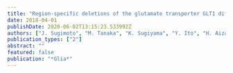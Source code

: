 ```yaml
---
title: "Region-specific deletions of the glutamate transporter GLT1 differentially affect seizure activity and neurodegeneration in mice"
date: 2018-04-01
publishDate: 2020-06-02T13:15:23.533992Z
authors: ["J. Sugimoto", "M. Tanaka", "K. Sugiyama", "Y. Ito", "H. Aizawa", "M. Soma", "T. Shimizu", "A. Mitani", "K. Tanaka"]
publication_types: ["2"]
abstract: ""
featured: false
publication: "*Glia*"
---
```


